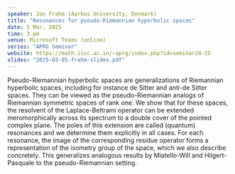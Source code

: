 ```yaml
---
speaker: Jan Frahm (Aarhus University, Denmark)
title: "Resonances for pseudo-Riemannian hyperbolic spaces"
date: 5 Mar, 2025
time: 3 pm
venue: Microsoft Teams (online)
series: "APRG Seminar"
website: https://math.iisc.ac.in/~aprg/index.php?id=seminar24-25
slides: "2025-03-05-frahm-slides.pdf"
---
```


Pseudo-Riemannian hyperbolic spaces are generalizations of Riemannian hyperbolic spaces, including for instance de Sitter and anti-de Sitter spaces. They can be
viewed as the pseudo-Riemannian analogs of Riemannian symmetric spaces of rank one. We show that for these spaces, the resolvent of the Laplace-Beltrami operator
can be extended meromorphically across its spectrum to a double cover of the pointed complex plane. The poles of this extension are called (quantum) resonances
and we determine them explicitly in all cases. For each resonance, the image of the corresponding residue operator forms a representation of the isometry group
of the space, which we also describe concretely. This generalizes analogous results by Miatello-Will and Hilgert-Pasquale to the pseudo-Riemannian setting.
